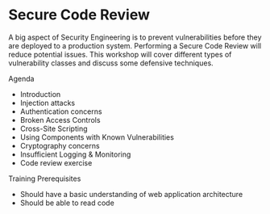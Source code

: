 # Secure Code Review
A big aspect of Security Engineering is to prevent vulnerabilities before they are deployed to a production system.  Performing a Secure Code Review will reduce potential issues.  This workshop will cover different types of vulnerability classes and discuss some defensive techniques.

Agenda
* Introduction
* Injection attacks
* Authentication concerns
* Broken Access Controls
* Cross-Site Scripting
* Using Components with Known Vulnerabilities
* Cryptography concerns
* Insufficient Logging & Monitoring
* Code review exercise

Training Prerequisites
* Should have a basic understanding of web application architecture
* Should be able to read code
